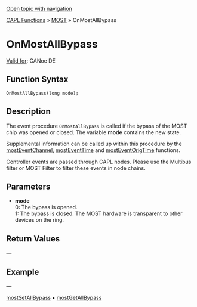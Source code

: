 [Open topic with navigation](../../../../../CANoeDEFamily.htm#Topics/CAPLFunctions/MOST/EventProcedures/CAPLfunctionOnMOSTAllBypass.md)

[CAPL Functions](../../CAPLfunctions.md) » [MOST](../CAPLfunctionsMOSTOverview.md) » OnMostAllBypass

# OnMostAllBypass

[Valid for](../../../Shared/FeatureAvailability.md): CANoe DE

## Function Syntax

```plaintext
OnMostAllBypass(long mode);
```

## Description

The event procedure `OnMostAllBypass` is called if the bypass of the MOST chip was opened or closed. The variable **mode** contains the new state.

Supplemental information can be called up within this procedure by the [mostEventChannel](../Functions/CAPLfunctionMOSTEvent.md), [mostEventTime](../Functions/CAPLfunctionMOSTEvent.md) and [mostEventOrigTime](../Functions/CAPLfunctionMOSTEvent.md) functions.

Controller events are passed through CAPL nodes. Please use the Multibus filter or MOST Filter to filter these events in node chains.

## Parameters

- **mode**  
  0: The bypass is opened.  
  1: The bypass is closed. The MOST hardware is transparent to other devices on the ring.

## Return Values

—

## Example

—

[mostSetAllBypass](../Functions/CAPLfunctionMOSTSetAllBypass.md) • [mostGetAllBypass](../Functions/CAPLfunctionMOSTGetAllBypass.md)
